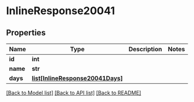 # InlineResponse20041

## Properties
Name | Type | Description | Notes
------------ | ------------- | ------------- | -------------
**id** | **int** |  | 
**name** | **str** |  | 
**days** | [**list[InlineResponse20041Days]**](InlineResponse20041Days.md) |  | 

[[Back to Model list]](../README.md#documentation-for-models) [[Back to API list]](../README.md#documentation-for-api-endpoints) [[Back to README]](../README.md)


